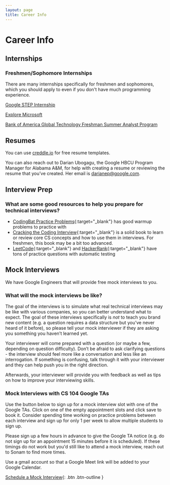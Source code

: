 ```yaml
---
layout: page
title: Career Info
---
```


# Career Info

## Internships

### Freshmen/Sophomore Internships

There are many internships specifically for freshmen and sophomores, which you should apply to even if you don't have much programming experience.

[Google STEP Internship](https://buildyourfuture.withgoogle.com/programs/step)

[Explore Microsoft](https://careers.microsoft.com/students/us/en/usexploremicrosoftprogram)

[Bank of America Global Technology Freshman Summer Analyst Program](https://bankcampuscareers.tal.net/vx/lang-en-GB/candidate/postings/6590)

## Resumes

You can use [creddle.io](creddle.io) for free resume templates.

You can also reach out to Darian Ubogagu, the Google HBCU Program Manager for Alabama A&M, for help with creating a resume or reviewing the resume that you’ve created. Her email is darianep@google.com.


## Interview Prep

### What are some good resources to help you prepare for technical interviews?

- [CodingBat Practice Problems](https://codingbat.com/python){:target="_blank"} has good warmup problems to practice with
- [Cracking the Coding Interview](https://www.crackingthecodinginterview.com/){:target="_blank"} is a solid book to learn or review core CS concepts and how to use them in interviews. For freshmen, this book may be a bit too advanced.
- [LeetCode](https://leetcode.com/){:target="_blank"} and [HackerRank](https://www.hackerrank.com/){:target="_blank"} have tons of practice questions with automatic testing


## Mock Interviews 

We have Google Engineers that will provide free mock interviews to you.

### What will the mock interviews be like?

The goal of the interviews is to simulate what real technical interviews may be like with various companies, so you can better understand what to expect. The goal of these interviews specifically is *not* to teach you brand new content (e.g. a question requires a data structure but you’ve never heard of it before), so please tell your mock interviewer if they are asking you something you haven’t learned yet.

Your interviewer will come prepared with a question (or maybe a few, depending on question difficulty). Don’t be afraid to ask clarifying questions - the interview should feel more like a conversation and less like an interrogation. If something is confusing, talk through it with your interviewer and they can help push you in the right direction.

Afterwards, your interviewer will provide you with feedback as well as tips on how to improve your interviewing skills. 


### Mock Interviews with CS 104 Google TAs

Use the button below to sign up for a mock interview slot with one of the Google TAs. Click on one of the empty appointment slots and click save to book it. Consider spending time working on practice problems between each interview and sign up for only 1 per week to allow multiple students to sign up.

Please sign up a few hours in advance to give the Google TA notice (e.g. do not sign up for an appointment 15 minutes before it is scheduled). If these timings do not work but you'd still like to attend a mock interview, reach out to Sonam to find more times. 

Use a gmail account so that a Google Meet link will be added to your Google Calendar.

[Schedule a Mock Interview](https://calendar.google.com/calendar/u/0/selfsched?sstoken=UU5qRzFsdVFqOW8wfGRlZmF1bHR8ZWM1ZWE1ZmI1ZWFiMGNjZWMwZjE5YTc4ODc4Yjc0MzI){: .btn .btn-outline }
